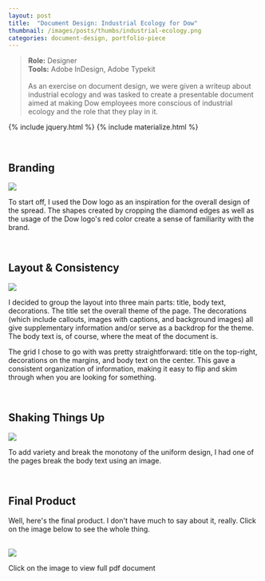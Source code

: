 ```yaml
---
layout: post
title:  "Document Design: Industrial Ecology for Dow"
thumbnail: /images/posts/thumbs/industrial-ecology.png
categories: document-design, portfolio-piece
---
```

> **Role:** Designer <br />
**Tools:** Adobe InDesign, Adobe Typekit
<br/> <br/> As an exercise on document design, we were given a writeup about industrial ecology and was tasked to create a presentable document aimed at making Dow employees more conscious of industrial ecology and the role that they play in it.

{% include jquery.html %}
{% include materialize.html %}

<br/>

## Branding

<img class="post-image-large materialboxed responsive-img" src="{{site.url}}/images/posts/main/industrial-ecology/building-branding.png"/>

To start off, I used the Dow logo as an inspiration for the overall design of the spread. The shapes created by cropping the diamond edges as well as the usage of the Dow logo's red color create a sense of familiarity with the brand.

<br/>

## Layout & Consistency

<img class="post-image-large materialboxed responsive-img" src="{{site.url}}/images/posts/main/industrial-ecology/being-consistent.png"/>

I decided to group the layout into three main parts: title, body text, decorations. The title set the overall theme of the page. The decorations (which include callouts, images with captions, and background images) all give supplementary information and/or serve as a backdrop for the theme. The body text is, of course, where the meat of the document is.

The grid I chose to go with was pretty straightforward: title on the top-right, decorations on the margins, and body text on the center. This gave a consistent organization of information, making it easy to flip and skim through when you are looking for something.

<br/>

## Shaking Things Up

<img class="post-image-large materialboxed responsive-img" src="{{site.url}}/images/posts/main/industrial-ecology/shaking-things-up.png"/>

To add variety and break the monotony of the uniform design, I had one of the pages break the body text using an image.

<br/>

## Final Product

Well, here's the final product. I don't have much to say about it, really. Click on the image below to see the whole thing.

<br/> <a href="{{site.url}}/assets/industrial-ecology/industrial-ecology.pdf"><img class="post-image-large" src="{{site.ur.}}/images/posts/main/industrial-ecology/cover.png"/></a>

<p class="post-image-caption">Click on the image to view full pdf document</p>

